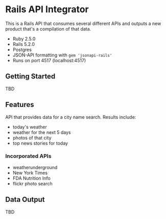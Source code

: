 # Rails API Integrator

This is a Rails API that consumes several different APIs and outputs a new product that's a compilation of that data.

* Ruby 2.5.0
* Rails 5.2.0
* Postgres
* JSON-API formatting with `gem 'jsonapi-rails'`
* Runs on port 4517 (localhost:4517)

## Getting Started

TBD

## Features

API that provides data for a city name search. Results include:

  - today's weather
  - weather for the next 5 days
  - photos of that city
  - top news stories for today

### Incorporated APIs

* weatherunderground
* New York Times
* FDA Nutrition Info
* flickr photo search

## Data Output

TBD
